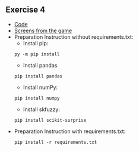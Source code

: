 ## Exercise 4 
* [Code](https://github.com/zboro121/NAI/LAB4/main.py)
* [Screens from the game](https://github.com/zboro121/NAI/LAB4/screens)
* Preparation Instruction without requirements.txt:
    * Install pip:
    ```
    py -m pip install
    ```
    * Install pandas
    ```
    pip install pandas
    ```
    * Install numPy:
    ```
    pip install numpy
    ```
    * Install skfuzzy:
    ```
    pip install scikit-surprise
    ```
 * Preparation Instruction with requirements.txt:
    ```
    pip install -r requirements.txt
    ```
